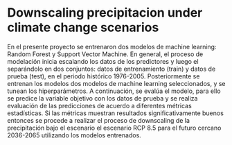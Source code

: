 # Downscaling precipitacion under climate change scenarios
En el presente proyecto se entrenaron dos modelos de machine learning: Random Forest y Support Vector Machine.
En general, el proceso de modelación inicia escalando los datos de los predictores y luego el separándolo en dos conjuntos: datos de entrenamiento (train) y datos de prueba (test), en el periodo histórico 1976-2005. Posteriormente se entrenan los modelos dos modelos de machine learning seleccionados, y se tunean los hiperparámetros. A continuación, se evalúa el modelo, para ello se predice la variable objetivo con los datos de prueba y se realiza evaluación de las predicciones de acuerdo a diferentes métricas estadísticas. Si las métricas muestran resultados significativamente buenos entonces se procede a realizar el proceso de downscaling de la precipitación bajo el escenario el escenario RCP 8.5 para el futuro cercano 2036-2065 utilizando los modelos entrenados.
